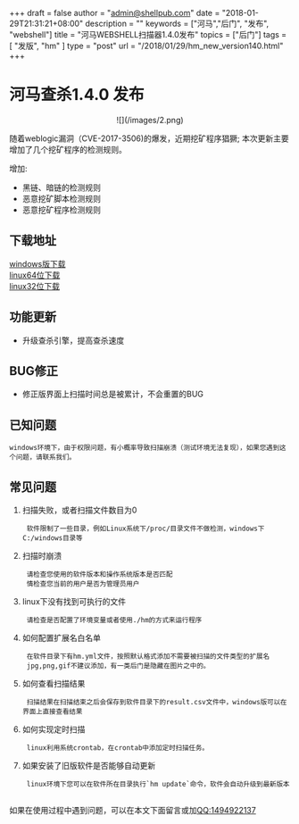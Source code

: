 +++
draft = false
author = "admin@shellpub.com"
date = "2018-01-29T21:31:21+08:00"
description = ""
keywords = ["河马","后门", "发布", "webshell"]
title = "河马WEBSHELL扫描器1.4.0发布"
topics = ["后门"]
tags = [ "发版", "hm" ]
type = "post"
url = "/2018/01/29/hm_new_version140.html"
+++

# 河马查杀1.4.0 发布
<center>
![](/images/2.png)
</center>

随着weblogic漏洞（CVE-2017-3506)的爆发，近期挖矿程序猖獗; 本次更新主要增加了几个挖矿程序的检测规则。

增加:

  * 黑链、暗链的检测规则
  * 恶意挖矿脚本检测规则
  * 恶意挖矿程序检测规则


## 下载地址

[windows版下载](http://down.shellpub.com/hm-ui/latest/HmSetup.zip?version=1.5.0)  
[linux64位下载](http://down.shellpub.com/hm/latest/hm-linux-amd64.tgz?version=1.5.0)  
[linux32位下载](http://down.shellpub.com/hm/latest/hm-linux-386.tgz?version=1.5.0)  


## 功能更新

* 升级查杀引擎，提高查杀速度

## BUG修正

* 修正版界面上扫描时间总是被累计，不会重置的BUG

## 已知问题

	windows环境下，由于权限问题，有小概率导致扫描崩溃（测试环境无法复现），如果您遇到这个问题，请联系我们。

## 常见问题

1. 扫描失败，或者扫描文件数目为0

		软件限制了一些目录，例如Linux系统下/proc/目录文件不做检测，windows下C:/windows目录等

2. 扫描时崩溃

		请检查您使用的软件版本和操作系统版本是否匹配
		情检查您当前的用户是否为管理员用户

3. linux下没有找到可执行的文件

		请检查是否配置了环境变量或者使用./hm的方式来运行程序

4. 如何配置扩展名白名单

		在软件目录下有hm.yml文件，按照默认格式添加不需要被扫描的文件类型的扩展名
		jpg,png,gif不建议添加，有一类后门是隐藏在图片之中的。

5. 如何查看扫描结果

		扫描结果在扫描结束之后会保存到软件目录下的result.csv文件中，windows版可以在界面上直接查看结果

6. 如何实现定时扫描

		linux利用系统crontab，在crontab中添加定时扫描任务。

7. 如果安装了旧版软件是否能够自动更新

		linux环境下您可以在软件所在目录执行`hm update`命令，软件会自动升级到最新版本
	
## 

如果在使用过程中遇到问题，可以在本文下面留言或加<a href="tencent://message/?uin=1494922137&amp;Site=&amp;Menu=yes">QQ:1494922137</a>



	



		